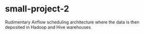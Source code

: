 # small-project-2
Rudimentary Airflow scheduling architecture where the data is then deposited in Hadoop and Hive warehouses
